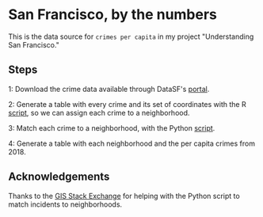 # San Francisco, by the numbers

This is the data source for `crimes per capita` in my project "Understanding San Francisco."

## Steps

1: Download the crime data available through DataSF's [portal](https://data.sfgov.org/Public-Safety/Police-Department-Incident-Reports-Historical-2003/tmnf-yvry/data).

2: Generate a table with every crime and its set of coordinates with the R [script](/CrimesPerCapita.R), so we can assign each crime to a neighborhood. 

3: Match each crime to a neighborhood, with the Python [script](/incidentPlusNeighborhood.py).

4: Generate a table with each neighborhood and the per capita crimes from 2018. 


## Acknowledgements

Thanks to the [GIS Stack Exchange](https://gis.stackexchange.com/questions/250172/finding-out-if-coordinate-is-within-shapefile-shp-using-pyshp/250195) for helping with the Python script to match incidents to neighborhoods. 
